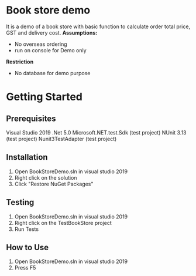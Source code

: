 # Book store demo
It is a demo of a book store with basic function to calculate order total price, GST and delivery cost.
**Assumptions:**
- No overseas ordering
- run on console for Demo only

**Restriction**
- No database for demo purpose

# Getting Started
## Prerequisites
Visual Studio 2019
.Net 5.0
Microsoft.NET.test.Sdk (test project)
NUnit 3.13 (test project)
Nunit3TestAdapter (test project)

## Installation
1. Open BookStoreDemo.sln in visual studio 2019
2. Right click on the solution
3. Click "Restore NuGet Packages"

## Testing
1. Open BookStoreDemo.sln in visual studio 2019
2. Right click on the TestBookStore project
3. Run Tests

## How to Use
1. Open BookStoreDemo.sln in visual studio 2019
2. Press F5

